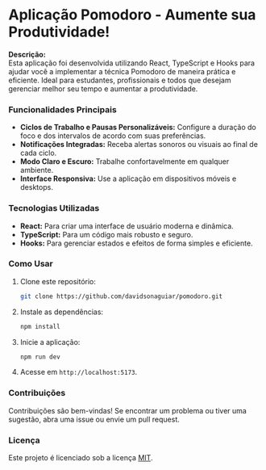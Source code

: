 # Aplicação Pomodoro - Aumente sua Produtividade!

**Descrição:**  
Esta aplicação foi desenvolvida utilizando React, TypeScript e Hooks para ajudar você a implementar a técnica Pomodoro de maneira prática e eficiente. Ideal para estudantes, profissionais e todos que desejam gerenciar melhor seu tempo e aumentar a produtividade.

### **Funcionalidades Principais**
- **Ciclos de Trabalho e Pausas Personalizáveis:** Configure a duração do foco e dos intervalos de acordo com suas preferências.
- **Notificações Integradas:** Receba alertas sonoros ou visuais ao final de cada ciclo.
- **Modo Claro e Escuro:** Trabalhe confortavelmente em qualquer ambiente.
- **Interface Responsiva:** Use a aplicação em dispositivos móveis e desktops.

### **Tecnologias Utilizadas**
- **React:** Para criar uma interface de usuário moderna e dinâmica.
- **TypeScript:** Para um código mais robusto e seguro.
- **Hooks:** Para gerenciar estados e efeitos de forma simples e eficiente.

### **Como Usar**
1. Clone este repositório:
   ```bash  
   git clone https://github.com/davidsonaguiar/pomodoro.git
   ```  
2. Instale as dependências:
   ```bash  
   npm install  
   ```  
3. Inicie a aplicação:
   ```bash  
   npm run dev  
   ```  
4. Acesse em `http://localhost:5173`.

### **Contribuições**
Contribuições são bem-vindas! Se encontrar um problema ou tiver uma sugestão, abra uma issue ou envie um pull request.

### **Licença**
Este projeto é licenciado sob a licença [MIT](LICENSE).
